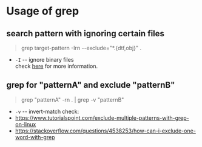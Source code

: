 # Usage of grep

## search pattern with ignoring certain files
> grep target-pattern -Irn --exclude="*.{dtf,obj}" .
* `-I`  -- ignore binary files  
check [here](https://stackoverflow.com/questions/221921/use-grep-exclude-include-syntax-to-not-grep-through-certain-files) for more information.  


## grep for "patternA" and exclude "patternB"
> grep "patternA" -rn . | grep -v "patternB"
* `-v` -- invert-match
check:  
* https://www.tutorialspoint.com/exclude-multiple-patterns-with-grep-on-linux
* https://stackoverflow.com/questions/4538253/how-can-i-exclude-one-word-with-grep
